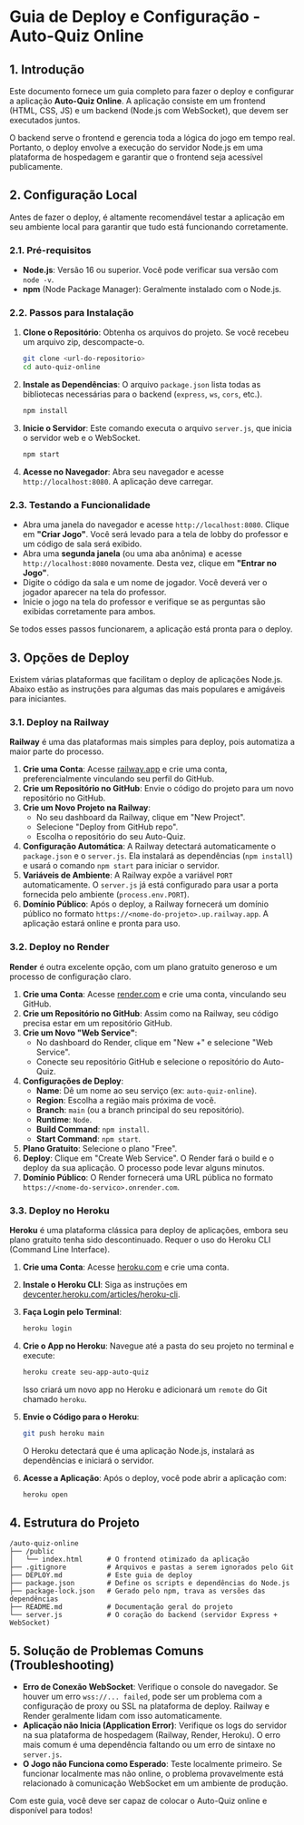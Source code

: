 


# Guia de Deploy e Configuração - Auto-Quiz Online

## 1. Introdução

Este documento fornece um guia completo para fazer o deploy e configurar a aplicação **Auto-Quiz Online**. A aplicação consiste em um frontend (HTML, CSS, JS) e um backend (Node.js com WebSocket), que devem ser executados juntos.

O backend serve o frontend e gerencia toda a lógica do jogo em tempo real. Portanto, o deploy envolve a execução do servidor Node.js em uma plataforma de hospedagem e garantir que o frontend seja acessível publicamente.

## 2. Configuração Local

Antes de fazer o deploy, é altamente recomendável testar a aplicação em seu ambiente local para garantir que tudo está funcionando corretamente.

### 2.1. Pré-requisitos

- **Node.js**: Versão 16 ou superior. Você pode verificar sua versão com `node -v`.
- **npm** (Node Package Manager): Geralmente instalado com o Node.js.

### 2.2. Passos para Instalação

1.  **Clone o Repositório**: Obtenha os arquivos do projeto. Se você recebeu um arquivo zip, descompacte-o.

    ```bash
    git clone <url-do-repositorio>
    cd auto-quiz-online
    ```

2.  **Instale as Dependências**: O arquivo `package.json` lista todas as bibliotecas necessárias para o backend (`express`, `ws`, `cors`, etc.).

    ```bash
    npm install
    ```

3.  **Inicie o Servidor**: Este comando executa o arquivo `server.js`, que inicia o servidor web e o WebSocket.

    ```bash
    npm start
    ```

4.  **Acesse no Navegador**: Abra seu navegador e acesse `http://localhost:8080`. A aplicação deve carregar.

### 2.3. Testando a Funcionalidade

-   Abra uma janela do navegador e acesse `http://localhost:8080`. Clique em **"Criar Jogo"**. Você será levado para a tela de lobby do professor e um código de sala será exibido.
-   Abra uma **segunda janela** (ou uma aba anônima) e acesse `http://localhost:8080` novamente. Desta vez, clique em **"Entrar no Jogo"**.
-   Digite o código da sala e um nome de jogador. Você deverá ver o jogador aparecer na tela do professor.
-   Inicie o jogo na tela do professor e verifique se as perguntas são exibidas corretamente para ambos.

Se todos esses passos funcionarem, a aplicação está pronta para o deploy.




## 3. Opções de Deploy

Existem várias plataformas que facilitam o deploy de aplicações Node.js. Abaixo estão as instruções para algumas das mais populares e amigáveis para iniciantes.

### 3.1. Deploy na Railway

**Railway** é uma das plataformas mais simples para deploy, pois automatiza a maior parte do processo.

1.  **Crie uma Conta**: Acesse [railway.app](https://railway.app) e crie uma conta, preferencialmente vinculando seu perfil do GitHub.
2.  **Crie um Repositório no GitHub**: Envie o código do projeto para um novo repositório no GitHub.
3.  **Crie um Novo Projeto na Railway**:
    -   No seu dashboard da Railway, clique em "New Project".
    -   Selecione "Deploy from GitHub repo".
    -   Escolha o repositório do seu Auto-Quiz.
4.  **Configuração Automática**: A Railway detectará automaticamente o `package.json` e o `server.js`. Ela instalará as dependências (`npm install`) e usará o comando `npm start` para iniciar o servidor.
5.  **Variáveis de Ambiente**: A Railway expõe a variável `PORT` automaticamente. O `server.js` já está configurado para usar a porta fornecida pelo ambiente (`process.env.PORT`).
6.  **Domínio Público**: Após o deploy, a Railway fornecerá um domínio público no formato `https://<nome-do-projeto>.up.railway.app`. A aplicação estará online e pronta para uso.

### 3.2. Deploy no Render

**Render** é outra excelente opção, com um plano gratuito generoso e um processo de configuração claro.

1.  **Crie uma Conta**: Acesse [render.com](https://render.com) e crie uma conta, vinculando seu GitHub.
2.  **Crie um Repositório no GitHub**: Assim como na Railway, seu código precisa estar em um repositório GitHub.
3.  **Crie um Novo "Web Service"**:
    -   No dashboard do Render, clique em "New +" e selecione "Web Service".
    -   Conecte seu repositório GitHub e selecione o repositório do Auto-Quiz.
4.  **Configurações de Deploy**:
    -   **Name**: Dê um nome ao seu serviço (ex: `auto-quiz-online`).
    -   **Region**: Escolha a região mais próxima de você.
    -   **Branch**: `main` (ou a branch principal do seu repositório).
    -   **Runtime**: `Node`.
    -   **Build Command**: `npm install`.
    -   **Start Command**: `npm start`.
5.  **Plano Gratuito**: Selecione o plano "Free".
6.  **Deploy**: Clique em "Create Web Service". O Render fará o build e o deploy da sua aplicação. O processo pode levar alguns minutos.
7.  **Domínio Público**: O Render fornecerá uma URL pública no formato `https://<nome-do-servico>.onrender.com`.

### 3.3. Deploy no Heroku

**Heroku** é uma plataforma clássica para deploy de aplicações, embora seu plano gratuito tenha sido descontinuado. Requer o uso do Heroku CLI (Command Line Interface).

1.  **Crie uma Conta**: Acesse [heroku.com](https://heroku.com) e crie uma conta.
2.  **Instale o Heroku CLI**: Siga as instruções em [devcenter.heroku.com/articles/heroku-cli](https://devcenter.heroku.com/articles/heroku-cli).
3.  **Faça Login pelo Terminal**:

    ```bash
    heroku login
    ```

4.  **Crie o App no Heroku**: Navegue até a pasta do seu projeto no terminal e execute:

    ```bash
    heroku create seu-app-auto-quiz
    ```

    Isso criará um novo app no Heroku e adicionará um `remote` do Git chamado `heroku`.

5.  **Envie o Código para o Heroku**:

    ```bash
    git push heroku main
    ```

    O Heroku detectará que é uma aplicação Node.js, instalará as dependências e iniciará o servidor.

6.  **Acesse a Aplicação**: Após o deploy, você pode abrir a aplicação com:

    ```bash
    heroku open
    ```

## 4. Estrutura do Projeto

```
/auto-quiz-online
├── /public
│   └── index.html      # O frontend otimizado da aplicação
├── .gitignore          # Arquivos e pastas a serem ignorados pelo Git
├── DEPLOY.md           # Este guia de deploy
├── package.json        # Define os scripts e dependências do Node.js
├── package-lock.json   # Gerado pelo npm, trava as versões das dependências
├── README.md           # Documentação geral do projeto
└── server.js           # O coração do backend (servidor Express + WebSocket)
```

## 5. Solução de Problemas Comuns (Troubleshooting)

-   **Erro de Conexão WebSocket**: Verifique o console do navegador. Se houver um erro `wss://... failed`, pode ser um problema com a configuração de proxy ou SSL na plataforma de deploy. Railway e Render geralmente lidam com isso automaticamente.
-   **Aplicação não Inicia (Application Error)**: Verifique os logs do servidor na sua plataforma de hospedagem (Railway, Render, Heroku). O erro mais comum é uma dependência faltando ou um erro de sintaxe no `server.js`.
-   **O Jogo não Funciona como Esperado**: Teste localmente primeiro. Se funcionar localmente mas não online, o problema provavelmente está relacionado à comunicação WebSocket em um ambiente de produção.

Com este guia, você deve ser capaz de colocar o Auto-Quiz online e disponível para todos!

